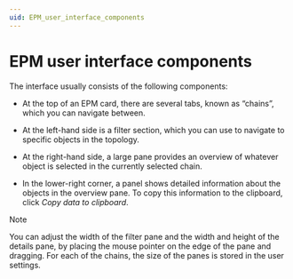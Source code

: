 ```yaml
---
uid: EPM_user_interface_components
---
```


# EPM user interface components

The interface usually consists of the following components:

- At the top of an EPM card, there are several tabs, known as “chains”, which you can navigate between.

- At the left-hand side is a filter section, which you can use to navigate to specific objects in the topology.

- At the right-hand side, a large pane provides an overview of whatever object is selected in the currently selected chain.

- In the lower-right corner, a panel shows detailed information about the objects in the overview pane. To copy this information to the clipboard, click *Copy data to clipboard*.

> [!NOTE]
> You can adjust the width of the filter pane and the width and height of the details pane, by placing the mouse pointer on the edge of the pane and dragging. For each of the chains, the size of the panes is stored in the user settings.
>
